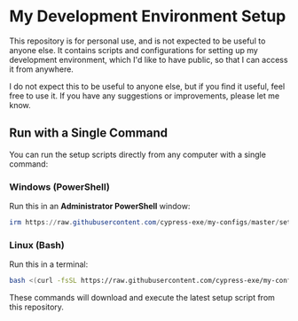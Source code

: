 # My Development Environment Setup

This repository is for personal use, and is not expected to be useful to anyone else. It contains scripts and configurations for setting up my development environment, which I'd like to have public, so that I can access it from anywhere.

I do not expect this to be useful to anyone else, but if you find it useful, feel free to use it. If you have any suggestions or improvements, please let me know.

## Run with a Single Command

You can run the setup scripts directly from any computer with a single command:

### Windows (PowerShell)
Run this in an **Administrator PowerShell** window:

```powershell
irm https://raw.githubusercontent.com/cypress-exe/my-configs/master/setup-windows.ps1 | iex
```

### Linux (Bash)
Run this in a terminal:

```bash
bash <(curl -fsSL https://raw.githubusercontent.com/cypress-exe/my-configs/master/setup-linux.sh)
```

These commands will download and execute the latest setup script from this repository.